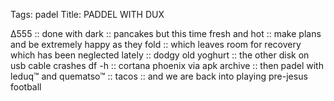 Tags: padel
Title: PADDEL WITH DUX
  
∆555 :: done with dark :: pancakes but this time fresh and hot :: make plans and be extremely happy as they fold :: which leaves room for recovery which has been neglected lately :: dodgy old yoghurt :: the other disk on usb cable crashes df -h :: cortana phoenix via apk archive :: then padel with leduq™ and quematso™ :: tacos :: and we are back into playing pre-jesus football